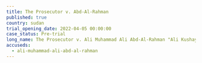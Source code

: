 ```yaml
---
title: The Prosecutor v. Abd-Al-Rahman
published: true
country: sudan
trial_opening_date: 2022-04-05 00:00:00
case_status: Pre-trial
long_name: The Prosecutor v. Ali Muhammad Ali Abd-Al-Rahman "Ali Kushayb"
accuseds:
  - ali-muhammad-ali-abd-al-rahman
---
```


